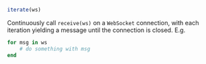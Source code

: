 ```julia
iterate(ws)
```

Continuously call `receive(ws)` on a `WebSocket` connection, with each iteration yielding a message until the connection is closed. E.g.

```julia
for msg in ws
    # do something with msg
end
```
